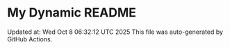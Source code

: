 # My Dynamic README
Updated at: Wed Oct  8 06:32:12 UTC 2025
This file was auto-generated by GitHub Actions.
